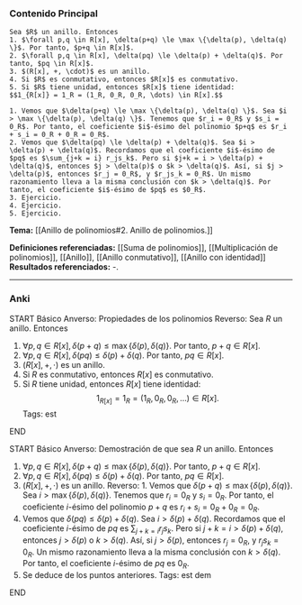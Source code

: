### Contenido Principal

```ad-theorem
Sea $R$ un anillo. Entonces
1. $\forall p,q \in R[x], \delta(p+q) \le \max \{\delta(p), \delta(q) \}$. Por tanto, $p+q \in R[x]$.
2. $\forall p,q \in R[x], \delta(pq) \le \delta(p) + \delta(q)$. Por tanto, $pq \in R[x]$.
3. $(R[x], +, \cdot)$ es un anillo.
4. Si $R$ es conmutativo, entonces $R[x]$ es conmutativo.
5. Si $R$ tiene unidad, entonces $R[x]$ tiene identidad:
$$1_{R[x]} = 1_R = (1_R, 0_R, 0_R, \dots) \in R[x].$$
```

```ad-proof
1. Vemos que $\delta(p+q) \le \max \{\delta(p), \delta(q) \}$. Sea $i > \max \{\delta(p), \delta(q) \}$. Tenemos que $r_i = 0_R$ y $s_i = 0_R$. Por tanto, el coeficiente $i$-ésimo del polinomio $p+q$ es $r_i + s_i = 0_R + 0_R = 0_R$.
2. Vemos que $\delta(pq) \le \delta(p) + \delta(q)$. Sea $i > \delta(p) + \delta(q)$. Recordamos que el coeficiente $i$-ésimo de $pq$ es $\sum_{j+k = i} r_js_k$. Pero si $j+k = i > \delta(p) + \delta(q)$, entonces $j > \delta(p)$ o $k > \delta(q)$. Así, si $j > \delta(p)$, entonces $r_j = 0_R$, y $r_js_k = 0_R$. Un mismo razonamiento lleva a la misma conclusión con $k > \delta(q)$. Por tanto, el coeficiente $i$-ésimo de $pq$ es $0_R$.
3. Ejercicio.
4. Ejercicio.
5. Ejercicio.
```

**Tema:** [[Anillo de polinomios#2. Anillo de polinomios.]]

**Definiciones referenciadas:** [[Suma de polinomios]], [[Multiplicación de polinomios]], [[Anillo]], [[Anillo conmutativo]], [[Anillo con identidad]]
**Resultados referenciados:** -.

---
### Anki

START
Básico
Anverso: Propiedades de los polinomios
Reverso: Sea $R$ un anillo. Entonces
1. $\forall p,q \in R[x], \delta(p+q) \le \max \{\delta(p), \delta(q) \}$. Por tanto, $p+q \in R[x]$.
2. $\forall p,q \in R[x], \delta(pq) \le \delta(p) + \delta(q)$. Por tanto, $pq \in R[x]$.
3. $(R[x], +, \cdot)$ es un anillo.
4. Si $R$ es conmutativo, entonces $R[x]$ es conmutativo.
5. Si $R$ tiene unidad, entonces $R[x]$ tiene identidad:
$$1_{R[x]} = 1_R = (1_R, 0_R, 0_R, \dots) \in R[x].$$
Tags: est
<!--ID: 1733312055981-->
END

START
Básico
Anverso: Demostración de que sea $R$ un anillo. Entonces
1. $\forall p,q \in R[x], \delta(p+q) \le \max \{\delta(p), \delta(q) \}$. Por tanto, $p+q \in R[x]$.
2. $\forall p,q \in R[x], \delta(pq) \le \delta(p) + \delta(q)$. Por tanto, $pq \in R[x]$.
3. $(R[x], +, \cdot)$ es un anillo.
Reverso: 1. Vemos que $\delta(p+q) \le \max \{\delta(p), \delta(q) \}$. Sea $i > \max \{\delta(p), \delta(q) \}$. Tenemos que $r_i = 0_R$ y $s_i = 0_R$. Por tanto, el coeficiente $i$-ésimo del polinomio $p+q$ es $r_i + s_i = 0_R + 0_R = 0_R$.
2. Vemos que $\delta(pq) \le \delta(p) + \delta(q)$. Sea $i > \delta(p) + \delta(q)$. Recordamos que el coeficiente $i$-ésimo de $pq$ es $\sum_{j+k = i} r_js_k$. Pero si $j+k = i > \delta(p) + \delta(q)$, entonces $j > \delta(p)$ o $k > \delta(q)$. Así, si $j > \delta(p)$, entonces $r_j = 0_R$, y $r_js_k = 0_R$. Un mismo razonamiento lleva a la misma conclusión con $k > \delta(q)$. Por tanto, el coeficiente $i$-ésimo de $pq$ es $0_R$.
3. Se deduce de los puntos anteriores.
Tags: est dem 
<!--ID: 1733312055983-->
END
